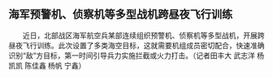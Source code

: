 ## 海军预警机、侦察机等多型战机跨昼夜飞行训练
　　近日，北部战区海军航空兵某部连续组织预警机、侦察机等多型战机，开展跨昼夜飞行训练。此次设置了多类海空目标，这就需要机组成员密切配合，快速准确识别“敌”方目标，第一时间引导兵力实施拦截或火力打击。（记者田丰大 武志洋 杨凯凯 陈佳鑫 杨帆 宁鑫） 

